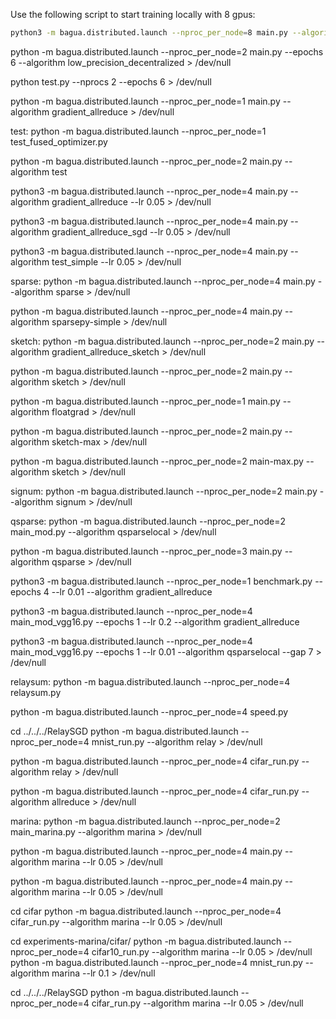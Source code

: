 Use the following script to start training locally with 8 gpus:

```bash
python3 -m bagua.distributed.launch --nproc_per_node=8 main.py --algorithm gradient_allreduce
```

python -m bagua.distributed.launch --nproc_per_node=2 main.py --epochs 6 --algorithm low_precision_decentralized > /dev/null

python test.py --nprocs 2 --epochs 6 > /dev/null

python -m bagua.distributed.launch --nproc_per_node=1 main.py --algorithm gradient_allreduce > /dev/null



test:
python -m bagua.distributed.launch --nproc_per_node=1 test_fused_optimizer.py

python -m bagua.distributed.launch --nproc_per_node=2 main.py --algorithm test

python3 -m bagua.distributed.launch --nproc_per_node=4 main.py --algorithm gradient_allreduce --lr 0.05 > /dev/null

python3 -m bagua.distributed.launch --nproc_per_node=4 main.py --algorithm gradient_allreduce_sgd --lr 0.05 > /dev/null

python3 -m bagua.distributed.launch --nproc_per_node=4 main.py --algorithm test_simple --lr 0.05 > /dev/null



sparse:
python -m bagua.distributed.launch --nproc_per_node=4 main.py --algorithm sparse > /dev/null

python -m bagua.distributed.launch --nproc_per_node=4 main.py --algorithm sparsepy-simple > /dev/null


sketch:
python -m bagua.distributed.launch --nproc_per_node=2 main.py --algorithm gradient_allreduce_sketch > /dev/null

python -m bagua.distributed.launch --nproc_per_node=2 main.py --algorithm sketch > /dev/null

python -m bagua.distributed.launch --nproc_per_node=1 main.py --algorithm floatgrad > /dev/null

python -m bagua.distributed.launch --nproc_per_node=2 main.py --algorithm sketch-max > /dev/null

python -m bagua.distributed.launch --nproc_per_node=2 main-max.py --algorithm sketch > /dev/null



signum:
python -m bagua.distributed.launch --nproc_per_node=2 main.py --algorithm signum > /dev/null



qsparse:
python -m bagua.distributed.launch --nproc_per_node=2 main_mod.py --algorithm qsparselocal > /dev/null

python -m bagua.distributed.launch --nproc_per_node=3 main.py --algorithm qsparse > /dev/null

python3 -m bagua.distributed.launch --nproc_per_node=1 benchmark.py --epochs 4 --lr 0.01 --algorithm gradient_allreduce

python3 -m bagua.distributed.launch --nproc_per_node=4 main_mod_vgg16.py --epochs 1 --lr 0.2 --algorithm gradient_allreduce

python3 -m bagua.distributed.launch --nproc_per_node=4 main_mod_vgg16.py --epochs 1 --lr 0.01 --algorithm qsparselocal  --gap 7 > /dev/null


relaysum:
python -m bagua.distributed.launch --nproc_per_node=4 relaysum.py

python -m bagua.distributed.launch --nproc_per_node=4 speed.py

cd ../../../RelaySGD
python -m bagua.distributed.launch --nproc_per_node=4 mnist_run.py --algorithm relay > /dev/null

python -m bagua.distributed.launch --nproc_per_node=4 cifar_run.py --algorithm relay > /dev/null

python -m bagua.distributed.launch --nproc_per_node=4 cifar_run.py --algorithm allreduce > /dev/null



marina:
python -m bagua.distributed.launch --nproc_per_node=2 main_marina.py --algorithm marina > /dev/null

python -m bagua.distributed.launch --nproc_per_node=4 main.py --algorithm marina --lr 0.05 > /dev/null

python -m bagua.distributed.launch --nproc_per_node=4 main.py --algorithm marina --lr 0.05 > /dev/null

cd cifar
python -m bagua.distributed.launch --nproc_per_node=4 cifar_run.py --algorithm marina --lr 0.05 > /dev/null

cd experiments-marina/cifar/
python -m bagua.distributed.launch --nproc_per_node=4 cifar10_run.py --algorithm marina --lr 0.05 > /dev/null
python -m bagua.distributed.launch --nproc_per_node=4 mnist_run.py --algorithm marina --lr 0.1 > /dev/null

cd ../../../RelaySGD
python -m bagua.distributed.launch --nproc_per_node=4 cifar_run.py --algorithm marina --lr 0.05 > /dev/null



